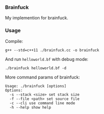 ### Brainfuck

My implemention for brainfuck.

### Usage

Compile:
```
g++ --std=c++11 ./brainfuck.cc -o brainfuck
```

And run `helloworld.bf` with debug mode:
```
./brainfuck helloworld.bf -d
```

More command params of brainfuck:
```
Usage: ./brainfuck [options]
Options:
  -s --stack <size> set stack size
  -f --file <path> set source file
  -c --cli use command line mode
  -h --help show help
```